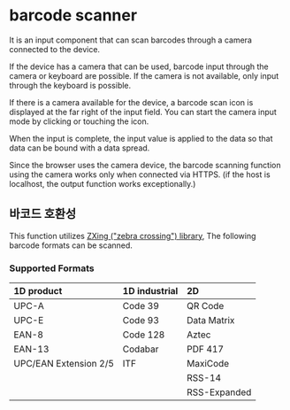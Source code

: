 # barcode scanner

It is an input component that can scan barcodes through a camera connected to the device.

If the device has a camera that can be used, barcode input through the camera or keyboard are possible.
If the camera is not available, only input through the keyboard is possible.

If there is a camera available for the device, a barcode scan icon is displayed at the far right of the input field.
You can start the camera input mode by clicking or touching the icon.

When the input is complete, the input value is applied to the data so that data can be bound with a data spread.

Since the browser uses the camera device, the barcode scanning function using the camera works only when connected via HTTPS.
(if the host is localhost, the output function works exceptionally.)

## 바코드 호환성

This function utilizes [ZXing ("zebra crossing") library](https://github.com/zxing/zxing),
The following barcode formats can be scanned.

### Supported Formats

| 1D product            | 1D industrial | 2D           |
| :-------------------- | :------------ | :----------- |
| UPC-A                 | Code 39       | QR Code      |
| UPC-E                 | Code 93       | Data Matrix  |
| EAN-8                 | Code 128      | Aztec        |
| EAN-13                | Codabar       | PDF 417      |
| UPC/EAN Extension 2/5 | ITF           | MaxiCode     |
|                       |               | RSS-14       |
|                       |               | RSS-Expanded |
